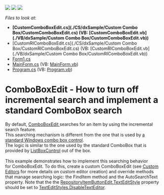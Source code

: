 <!-- default badges list -->
![](https://img.shields.io/endpoint?url=https://codecentral.devexpress.com/api/v1/VersionRange/128618283/14.2.3%2B)
[![](https://img.shields.io/badge/Open_in_DevExpress_Support_Center-FF7200?style=flat-square&logo=DevExpress&logoColor=white)](https://supportcenter.devexpress.com/ticket/details/T191192)
[![](https://img.shields.io/badge/📖_How_to_use_DevExpress_Examples-e9f6fc?style=flat-square)](https://docs.devexpress.com/GeneralInformation/403183)
<!-- default badges end -->
<!-- default file list -->
*Files to look at*:

* **[CustomComboBoxEdit.cs](./CS/dxSample/Custom Combo Box/CustomComboBoxEdit.cs) (VB: [CustomComboBoxEdit.vb](./VB/dxSample/Custom Combo Box/CustomComboBoxEdit.vb))**
* [CustomRIComboBoxEdit.cs](./CS/dxSample/Custom Combo Box/CustomRIComboBoxEdit.cs) (VB: [CustomRIComboBoxEdit.vb](./VB/dxSample/Custom Combo Box/CustomRIComboBoxEdit.vb))
* [Form1.cs](./CS/dxSample/Form1.cs)
* [MainForm.cs](./CS/dxSample/MainForm.cs) (VB: [MainForm.vb](./VB/dxSample/MainForm.vb))
* [Program.cs](./CS/dxSample/Program.cs) (VB: [Program.vb](./VB/dxSample/Program.vb))
<!-- default file list end -->
#  ComboBoxEdit - How to turn off incremental search and implement a standard ComboBox search


By default, <a href="https://documentation.devexpress.com/#WindowsForms/clsDevExpressXtraEditorsComboBoxEdittopic">ComboBoxEdit </a>searches for an item by using the incremental search feature.<br />This searching mechanism is different from the one that is used by <a href="http://msdn.microsoft.com/en-us/library/system.windows.forms.combobox(v=vs.110).aspx">a standard Windows combo box control</a>. <br />The logic is similar to the one used by the standard ComboBox that is provided by <a href="https://documentation.devexpress.com/#WindowsForms/clsDevExpressXtraEditorsListBoxControltopic">ListBoxControl</a> out of the box.<br /><br />This example demonstrates how to implement this searching behavior for ComboBoxEdit. To do this, create a custom ComboBoxEdit (see <a href="https://documentation.devexpress.com/#WindowsForms/CustomDocument4716">Custom Editors</a> for more details on custom editor creation) and override methods that manage searching logic: the FindItem method and the AutoSearchText property. Note that the the <a href="https://documentation.devexpress.com/WindowsForms/DevExpressXtraEditorsRepositoryRepositoryItemButtonEdit_TextEditStyletopic.aspx">RepositoryItemButtonEdit.TextEditStyle</a> property should be set to <a href="https://documentation.devexpress.com/WindowsForms/DevExpressXtraEditorsControlsTextEditStylesEnumtopic.aspx">TextEditStyles.DisableTextEditor</a>.

<br/>



